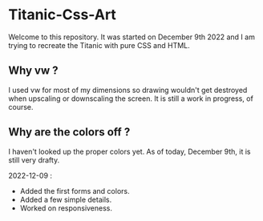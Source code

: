 # Titanic-Css-Art

Welcome to this repository. It was started on December 9th 2022 and I am trying to recreate the Titanic with pure CSS and HTML.

## Why vw ? 
I used vw for most of my dimensions so drawing wouldn't get destroyed when upscaling or downscaling the screen. It is still a work in progress, of course.

## Why are the colors off ? 
I haven't looked up the proper colors yet. As of today, December 9th, it is still very drafty.


2022-12-09 :
- Added the first forms and colors.
- Added a few simple details.
- Worked on responsiveness.